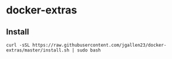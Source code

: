 # docker-extras

## Install

```
curl -sSL https://raw.githubusercontent.com/jgallen23/docker-extras/master/install.sh | sudo bash
```
